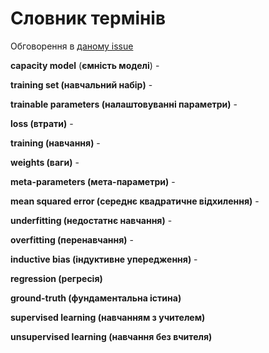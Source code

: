 # Словник термінів 

Обговорення в [даному issue](https://github.com/pupenasan/ml/issues/2)

**capacity model** (**ємність моделі**) - 

**training set (навчальний набір)** - 

**trainable parameters (налаштовуванні параметри)** - 

**loss (втрати)** -

**training (навчання)** - 

**weights (ваги)** - 

**meta-parameters (мета-параметри)** - 

**mean squared error (середнє квадратичне відхилення)** - 

**underfitting (недостатнє навчання)** - 

**overfitting (перенавчання)** - 

**inductive bias (індуктивне упередження)** - 

**regression (регресія)**

**ground-truth (фундаментальна істина)** 

**supervised learning (навчанням з учителем)**

**unsupervised learning (навчання без вчителя)**



